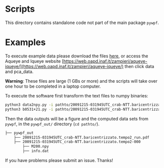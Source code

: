 
# Scripts

This directory contains standalone code not part of the main package `pywpf`.

# Examples

To execute example data please download the files [here](https://drive.google.com/drive/folders/1SOJtwLRdiWdfYEAD3PQeZvM3XB_Mk48C), or access the Aqueye and Iqueye website [https://web.oapd.inaf.it/zampieri/aqueye-iqueye/](https://web.oapd.inaf.it/zampieri/aqueye-iqueye/) then click data and pca_data.

**Warning**: These files are large (1 GBs or more) and the scripts will take over one hour to be completed in a laptop computer.

To execute the software first transform the text files to numpy binaries:

```bash
python3 data2npy.py -i pathto/20091215-031945UTC_crab-NTT.baricentrizzato.tempo2.txt
python3 b0531+21.py -i pathto/20091215-031945UTC_crab-NTT.baricentrizzato.tempo2.npy
```

Then the data outputs will be a figure and the computed data sets from `pywpf`, in the `pywpf_out/` directory (`cd pathto/`).

```bash
├── pywpf_out
    ├── 20091215-031945UTC_crab-NTT.baricentrizzato.tempo2_run.pdf
    ├── 20091215-031945UTC_crab-NTT.baricentrizzato.tempo2-000
        ├── M200.npy
        ├── info.dat
```

If you have problems please submit an issue. Thanks!
